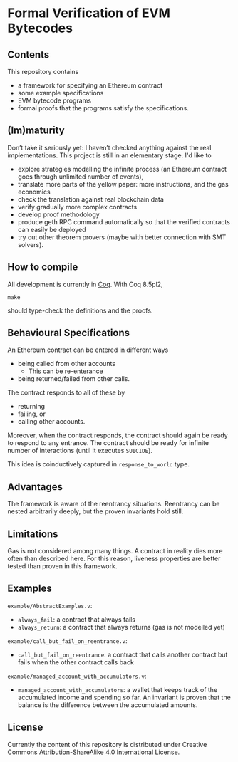 # Formal Verification of EVM Bytecodes

## Contents
This repository contains
* a framework for specifying an Ethereum contract
* some example specifications
* EVM bytecode programs
* formal proofs that the programs satisfy the specifications.

## (Im)maturity
Don’t take it seriously yet: I haven’t checked anything
against the real implementations.
This project is still in an elementary stage.  I'd like to
* explore strategies modelling the infinite process
  (an Ethereum contract goes through unlimited number of events),
* translate more parts of the yellow paper: more instructions,
  and the gas economics
* check the translation against real blockchain data
* verify gradually more complex contracts
* develop proof methodology
* produce geth RPC command automatically so that the verified contracts can
  easily be deployed
* try out other theorem provers (maybe with better connection with SMT solvers).

## How to compile
All development is currently in [Coq](https://coq.inria.fr/).
With Coq 8.5pl2,
```
make
```
should type-check the definitions and the proofs.

## Behavioural Specifications

An Ethereum contract can be entered in different ways
* being called from other accounts
    * This can be re-enterance
* being returned/failed from other calls.

The contract responds to all of these by
* returning
* failing, or
* calling other accounts.

Moreover, when the contract responds, the contract should again be ready
to respond to any entrance.  The contract should be ready for infinite number
of interactions (until it executes `SUICIDE`).

This idea is coinductively captured in `response_to_world` type.

## Advantages

The framework is aware of the reentrancy situations.  Reentrancy can be nested arbitrarily deeply, but the proven invariants hold still.

## Limitations

Gas is not considered among many things.  A contract in reality dies more often than described here.  For this reason, liveness properties are better tested than proven in this framework.

## Examples

`example/AbstractExamples.v`:
* `always_fail`: a contract that always fails
* `always_return`: a contract that always returns (gas is not modelled yet)

`example/call_but_fail_on_reentrance.v`:
* `call_but_fail_on_reentrance`: a contract that calls another contract but fails when the other contract calls back

`example/managed_account_with_accumulators.v`:
* `managed_account_with_accumulators`: a wallet that keeps track of the accumulated income and spending so far.  An invariant is proven that the balance is the difference between the accumulated amounts.

## License

Currently the content of this repository is distributed under
Creative Commons Attribution-ShareAlike 4.0 International License.
